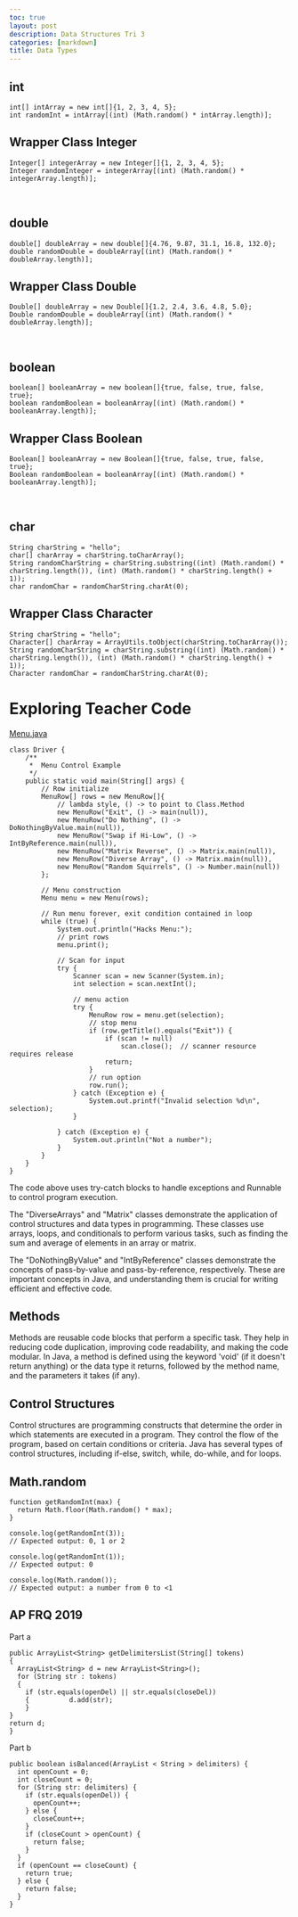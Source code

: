 ```yaml
---
toc: true
layout: post
description: Data Structures Tri 3
categories: [markdown]
title: Data Types
---
```


## int
```
int[] intArray = new int[]{1, 2, 3, 4, 5};
int randomInt = intArray[(int) (Math.random() * intArray.length)];
```

## Wrapper Class Integer
```
Integer[] integerArray = new Integer[]{1, 2, 3, 4, 5};
Integer randomInteger = integerArray[(int) (Math.random() * integerArray.length)];
```

<br>

## double
```
double[] doubleArray = new double[]{4.76, 9.87, 31.1, 16.8, 132.0};
double randomDouble = doubleArray[(int) (Math.random() * doubleArray.length)];
```
## Wrapper Class Double
```
Double[] doubleArray = new Double[]{1.2, 2.4, 3.6, 4.8, 5.0};
Double randomDouble = doubleArray[(int) (Math.random() * doubleArray.length)];
```

<br>

## boolean
```
boolean[] booleanArray = new boolean[]{true, false, true, false, true};
boolean randomBoolean = booleanArray[(int) (Math.random() * booleanArray.length)];
```

## Wrapper Class Boolean
```
Boolean[] booleanArray = new Boolean[]{true, false, true, false, true};
Boolean randomBoolean = booleanArray[(int) (Math.random() * booleanArray.length)];
```

<br>

## char
```
String charString = "hello";
char[] charArray = charString.toCharArray();
String randomCharString = charString.substring((int) (Math.random() * charString.length()), (int) (Math.random() * charString.length() + 1));
char randomChar = randomCharString.charAt(0);
```

## Wrapper Class Character
```
String charString = "hello";
Character[] charArray = ArrayUtils.toObject(charString.toCharArray());
String randomCharString = charString.substring((int) (Math.random() * charString.length()), (int) (Math.random() * charString.length() + 1));
Character randomChar = randomCharString.charAt(0);
```
# Exploring Teacher Code
[Menu.java](https://github.com/nighthawkcoders/spring_portfolio/blob/master/src/main/java/com/nighthawk/hacks/methodsDataTypes/Menu.java)
```
class Driver {
    /**
     *  Menu Control Example
     */
    public static void main(String[] args) {
        // Row initialize
        MenuRow[] rows = new MenuRow[]{
            // lambda style, () -> to point to Class.Method
            new MenuRow("Exit", () -> main(null)),
            new MenuRow("Do Nothing", () -> DoNothingByValue.main(null)),
            new MenuRow("Swap if Hi-Low", () -> IntByReference.main(null)),
            new MenuRow("Matrix Reverse", () -> Matrix.main(null)),
            new MenuRow("Diverse Array", () -> Matrix.main(null)),
            new MenuRow("Random Squirrels", () -> Number.main(null))
        };

        // Menu construction
        Menu menu = new Menu(rows);

        // Run menu forever, exit condition contained in loop
        while (true) {
            System.out.println("Hacks Menu:");
            // print rows
            menu.print();

            // Scan for input
            try {
                Scanner scan = new Scanner(System.in);
                int selection = scan.nextInt();

                // menu action
                try {
                    MenuRow row = menu.get(selection);
                    // stop menu
                    if (row.getTitle().equals("Exit")) {
                        if (scan != null) 
                            scan.close();  // scanner resource requires release
                        return;
                    }
                    // run option
                    row.run();
                } catch (Exception e) {
                    System.out.printf("Invalid selection %d\n", selection);
                }

            } catch (Exception e) {
                System.out.println("Not a number");
            }
        }
    }
}
```
The code above uses try-catch blocks to handle exceptions and Runnable to control program execution.

The "DiverseArrays" and "Matrix" classes demonstrate the application of control structures and data types in programming. These classes use arrays, loops, and conditionals to perform various tasks, such as finding the sum and average of elements in an array or matrix.

The "DoNothingByValue" and "IntByReference" classes demonstrate the concepts of pass-by-value and pass-by-reference, respectively. These are important concepts in Java, and understanding them is crucial for writing efficient and effective code.

## Methods
Methods are reusable code blocks that perform a specific task. They help in reducing code duplication, improving code readability, and making the code modular. In Java, a method is defined using the keyword 'void' (if it doesn't return anything) or the data type it returns, followed by the method name, and the parameters it takes (if any).

## Control Structures
Control structures are programming constructs that determine the order in which statements are executed in a program. They control the flow of the program, based on certain conditions or criteria. Java has several types of control structures, including if-else, switch, while, do-while, and for loops.

## Math.random
```
function getRandomInt(max) {
  return Math.floor(Math.random() * max);
}

console.log(getRandomInt(3));
// Expected output: 0, 1 or 2

console.log(getRandomInt(1));
// Expected output: 0

console.log(Math.random());
// Expected output: a number from 0 to <1
```

## AP FRQ 2019
Part a
```
public ArrayList<String> getDelimitersList(String[] tokens) 
{     
  ArrayList<String> d = new ArrayList<String>();    
  for (String str : tokens)    
  {       
    if (str.equals(openDel) || str.equals(closeDel))       
    {          d.add(str);       
    }    
}    
return d; 
} 
```

Part b
```
public boolean isBalanced(ArrayList < String > delimiters) {
  int openCount = 0;
  int closeCount = 0;
  for (String str: delimiters) {
    if (str.equals(openDel)) {
      openCount++;
    } else {
      closeCount++;
    }
    if (closeCount > openCount) {
      return false;
    }
  }
  if (openCount == closeCount) {
    return true;
  } else {
    return false;
  }
}
```


